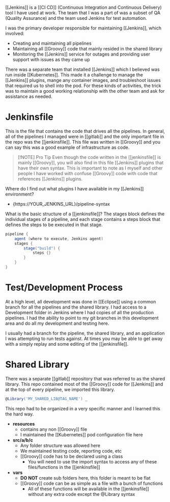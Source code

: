 [[Jenkins]] is a [[CI CD]] (Continuous Integration and Continuous Delivery) tool I have used at work. The team that I was a part of was a subset of QA (Quality Assurance) and the team used Jenkins for test automation. 

I was the primary developer responsible for maintaining [[Jenkins]], which involved:
- Creating and maintaining all pipelines
- Maintaining all [[Groovy]] code that mainly resided in the shared library
- Monitoring the [[Jenkins]] service for outages and providing user support with issues as they came up

There was a separate team that installed [[Jenkins]] which I believed was run inside [[Kubernetes]]. This made it a challenge to manage the [[Jenkins]] plugins, mange any container images, and troubleshoot issues that required us to shell into the pod. For these kinds of activities, the trick was to maintain a good working relationship with the other team and ask for assistance as needed.

# Jenkinsfile
This is the file that contains the code that drives all the pipelines. In general, all of the pipelines I managed were in [[gitlab]] and the only important file in the repo was the [[jenkinsfile]]. This file was written in [[Groovy]] and you can say this was a good example of infrastructure as code.

> [!NOTE] Pro Tip
> Even though the code written in the [[jenkinsfile]] is mainly [[Groovy]], you will also find in this file [[Jenkins]] plugins that have their own syntax. This is important to note as I myself and other people I have worked with confuse [[Groovy]] code with code that references [[Jenkins]] plugins. 

Where do I find out what plugins I have available in my [[Jenkins]] environment?
- {https://YOUR_JENKINS_URL}/pipeline-syntax

What is the basic structure of a [[jenkinsfile]]?
The stages block defines the individual stages of a pipeline, and each stage contains a steps block that defines the steps to be executed in that stage.

``` groovy
pipeline {
	agent (where to execute, Jenkins agent)
	stages {
		stage("build") {
			steps {}
		}
	}
}
```

# Test/Development Process
At a high level, all development was done in [[Eclipse]] using a common branch for all the pipelines and the shared library. I had access to a Development folder in Jenkins where I had copies of all the production pipelines. I had the ability to point to my git branches in this development area and do all my development and testing here.

I usually had a branch for the pipeline, the shared library, and an application I was attempting to run tests against. At times you may be able to get away with a simply replay and some editing of the [[jenkinsfile]].

# Shared Library
There was a separate [[gitlab]] repository that was referred to as the shared library. This repo contained most of the [[Groovy]] code for [[Jenkins]] and at the top of every pipeline, we imported this library.

``` groovy
@Library('MY_SHARED_LIB@TAG_NAME') _
```

This repo had to be organized in a very specific manner and I learned this the hard way.
- **resources**
	- contains any non [[Groovy]] file
	- I maintained the [[Kubernetes]] pod configuration file here
- **src/a/b/c**
	- Any folder structure was allowed here
	- We maintained testing code, reporting code, etc
	- [[Groovy]] code has to be declared using a class
		- You will need to use the import syntax to access any of these files/functions in the [[jenkinsfile]]
- **vars**
	- **DO NOT** create sub folders here, this folder is meant to be flat
	- [[Groovy]] code can be as simple as a file with a bunch of functions
		- All of these functions will be available in the [[jenkinsfile]] without any extra code except the @Library syntax 

